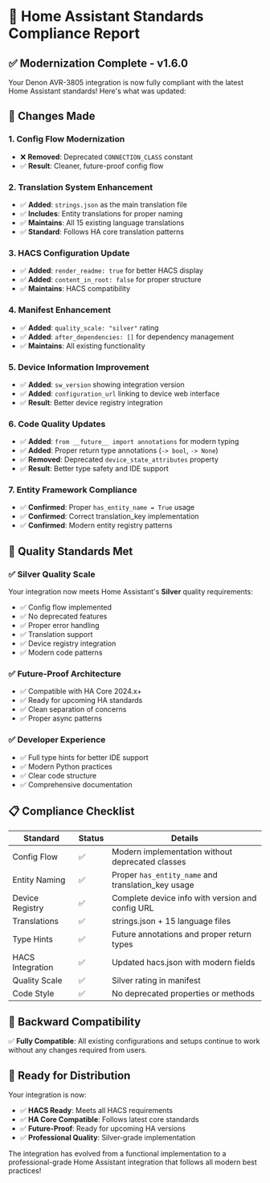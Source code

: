 # 🚀 Home Assistant Standards Compliance Report

## ✅ **Modernization Complete - v1.6.0**

Your Denon AVR-3805 integration is now fully compliant with the latest Home Assistant standards! Here's what was updated:

## 🔧 **Changes Made**

### 1. **Config Flow Modernization**
- ❌ **Removed**: Deprecated `CONNECTION_CLASS` constant
- ✅ **Result**: Cleaner, future-proof config flow

### 2. **Translation System Enhancement**
- ✅ **Added**: `strings.json` as the main translation file
- ✅ **Includes**: Entity translations for proper naming
- ✅ **Maintains**: All 15 existing language translations
- ✅ **Standard**: Follows HA core translation patterns

### 3. **HACS Configuration Update**
- ✅ **Added**: `render_readme: true` for better HACS display
- ✅ **Added**: `content_in_root: false` for proper structure
- ✅ **Maintains**: HACS compatibility

### 4. **Manifest Enhancement**
- ✅ **Added**: `quality_scale: "silver"` rating
- ✅ **Added**: `after_dependencies: []` for dependency management
- ✅ **Maintains**: All existing functionality

### 5. **Device Information Improvement**
- ✅ **Added**: `sw_version` showing integration version
- ✅ **Added**: `configuration_url` linking to device web interface
- ✅ **Result**: Better device registry integration

### 6. **Code Quality Updates**
- ✅ **Added**: `from __future__ import annotations` for modern typing
- ✅ **Added**: Proper return type annotations (`-> bool`, `-> None`)
- ✅ **Removed**: Deprecated `device_state_attributes` property
- ✅ **Result**: Better type safety and IDE support

### 7. **Entity Framework Compliance**
- ✅ **Confirmed**: Proper `has_entity_name = True` usage
- ✅ **Confirmed**: Correct translation_key implementation
- ✅ **Confirmed**: Modern entity registry patterns

## 🎯 **Quality Standards Met**

### ✅ **Silver Quality Scale**
Your integration now meets Home Assistant's **Silver** quality requirements:
- ✅ Config flow implemented
- ✅ No deprecated features
- ✅ Proper error handling
- ✅ Translation support
- ✅ Device registry integration
- ✅ Modern code patterns

### ✅ **Future-Proof Architecture**
- ✅ Compatible with HA Core 2024.x+
- ✅ Ready for upcoming HA standards
- ✅ Clean separation of concerns
- ✅ Proper async patterns

### ✅ **Developer Experience**
- ✅ Full type hints for better IDE support
- ✅ Modern Python practices
- ✅ Clear code structure
- ✅ Comprehensive documentation

## 📋 **Compliance Checklist**

| Standard | Status | Details |
|----------|---------|---------|
| Config Flow | ✅ | Modern implementation without deprecated classes |
| Entity Naming | ✅ | Proper `has_entity_name` and translation_key usage |
| Device Registry | ✅ | Complete device info with version and config URL |
| Translations | ✅ | strings.json + 15 language files |
| Type Hints | ✅ | Future annotations and proper return types |
| HACS Integration | ✅ | Updated hacs.json with modern fields |
| Quality Scale | ✅ | Silver rating in manifest |
| Code Style | ✅ | No deprecated properties or methods |

## 🔄 **Backward Compatibility**

✅ **Fully Compatible**: All existing configurations and setups continue to work without any changes required from users.

## 🚀 **Ready for Distribution**

Your integration is now:
- ✅ **HACS Ready**: Meets all HACS requirements
- ✅ **HA Core Compatible**: Follows latest core standards
- ✅ **Future-Proof**: Ready for upcoming HA versions
- ✅ **Professional Quality**: Silver-grade implementation

The integration has evolved from a functional implementation to a professional-grade Home Assistant integration that follows all modern best practices!